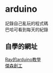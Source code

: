 # arduino
記錄自己亂玩的程式碼 \
巴哈可看到每天的紀錄

## 自學的網址
[Ray的arduino教學](https://blog.jmaker.com.tw/tag/arduino_getting_started/) \
[傑森創工](https://sites.google.com/view/rayarduino/home-%E6%9B%B4%E5%A4%9A-arduino-%E7%B7%B4%E7%BF%92?authuser=0)

